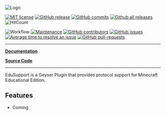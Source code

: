 ![Logo](https://bundabrg.github.io/EduSupport/img/title.png)

[![MIT license](https://img.shields.io/badge/License-MIT-blue.svg)](https://lbesson.mit-license.org/)
[![GitHub release](https://img.shields.io/github/release/Bundabrg/EduSupport)](https://GitHub.com/Bundabrg/EduSupport/releases/)
[![GitHub commits](https://img.shields.io/github/commits-since/Bundabrg/EduSupport/latest)](https://GitHub.com/Bundabrg/EduSupport/commit/)
[![Github all releases](https://img.shields.io/github/downloads/Bundabrg/EduSupport/total.svg)](https://GitHub.com/Bundabrg/EduSupport/releases/)
![HitCount](http://hits.dwyl.com/bundabrg/EduSupport.svg)

![Workflow](https://github.com/bundabrg/EduSupport/workflows/build/badge.svg)
[![Maintenance](https://img.shields.io/badge/Maintained%3F-yes-green.svg)](https://GitHub.com/Bundabrg/EduSupport/graphs/commit-activity)
[![GitHub contributors](https://img.shields.io/github/contributors/Bundabrg/EduSupport)](https://GitHub.com/Bundabrg/EduSupport/graphs/contributors/)
[![GitHub issues](https://img.shields.io/github/issues/Bundabrg/EduSupport)](https://GitHub.com/Bundabrg/EduSupport/issues/)
[![Average time to resolve an issue](http://isitmaintained.com/badge/resolution/Bundabrg/EduSupport.svg)](http://isitmaintained.com/project/Bundabrg/EduSupport "Average time to resolve an issue")
[![GitHub pull-requests](https://img.shields.io/github/issues-pr/Bundabrg/EduSupport)](https://GitHub.com/Bundabrg/EduSupport/pull/)
 

---

[**Documentation**](https://bundabrg.github.io/EduSupport/)

[**Source Code**](https://github.com/bundabrg/EduSupport/)

---

EduSupport is a Geyser Plugin that provides protocol support for Minecraft Educational Edition.

## Features

* Coming